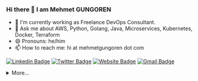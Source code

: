 ### Hi there 👋 I am Mehmet GUNGOREN

- 🔭 I'm currently working as Freelance DevOps Consultant.
- 💬 Ask me about AWS, Python, Golang, Java, Microservices, Kubernetes, Docker, Terraform
- 😄 Pronouns: he/him
- 📫 How to reach me: hi at mehmetgungoren dot com

[![Linkedin Badge](https://img.shields.io/badge/-mehmetgungoren-blue?style=flat-square&logo=Linkedin&logoColor=white&link=https://www.linkedin.com/in/mehmetgungoren/)](https://www.linkedin.com/in/mehmetgungoren/)
[![Twitter Badge](https://img.shields.io/badge/-mehmetgungoren-blue?style=flat-square&logo=Twitter&logoColor=white&link=https://www.twitter.com/mmetgungoren/)](https://www.twitter.com/mmetgungoren/)
[![Website Badge](https://img.shields.io/website?down_color=red&down_message=down&label=https%3A%2F%2Fmehmetgungoren.com&up_color=green&up_message=up&url=https%3A%2F%2Fmehmetgungoren.com)](https://mehmetgungoren.com)
[![Gmail Badge](https://img.shields.io/badge/-hi@mehmetgungoren.com-c14438?style=flat-square&logo=Gmail&logoColor=white&link=mailto:hi@mehmetgungoren.com)](mailto:hi@mehmetgungoren.com?subject=From%20GitHub&body=Hi,%20there.%20Found%20you%20from%20GitHub.)

<!-- 
**💼 Currently working as:** Software Engineer at <a href="https://lyrebirdstudio.net/" target="_blank"><b>Lyrebird Studio</b></a>
--> 

<details>
  <summary>More...</summary>
   <img src="https://github-readme-stats.vercel.app/api/top-langs/?username=gungoren&layout=compact&langs_count=10&hide=html,css,jupyter%20notebook&show_icons=true&count_private=true&theme=dark"  style="width: 49%;"/>
  <img src="https://github-readme-stats.vercel.app/api?username=gungoren&show_icons=true&count_private=true&theme=dark&include_all_commits=true&line_height=28" style="width: 50%;"/>
</details>
